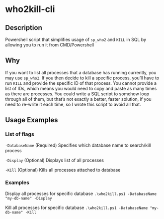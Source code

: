 # who2kill-cli

## Description
Powershell script that simplifies usage of `sp_who2` and `KILL` in SQL by allowing you to run it from CMD/Powershell

## Why 

If you want to list all processes that a database has running currently, you may use `sp_who2`. If you then decide to kill a specific process, you’ll have to run `KILL` and provide the specific ID of that process. You cannot provide a list of IDs, which means you would need to copy and paste as many times as there are processes. You could write a SQL script to somehow loop through all of them, but that’s not exactly a better, faster solution, if you need to re-write it each time, so I wrote this script to avoid all that.

## Usage Examples

### List of flags

`-DatabaseName` (Required)
Specifies which database name to search/kill process

`-Display` (Optional)
Displays list of all processes

`-Kill` (Optional)
Kills all processes attached to database

### Examples

Display all processes for specific database
`.\who2kill.ps1 -DatabaseName "my-db-name" -Display`

Kill all processes for specific database
`.\who2kill.ps1 -DatabaseName "my-db-name" -Kill`
